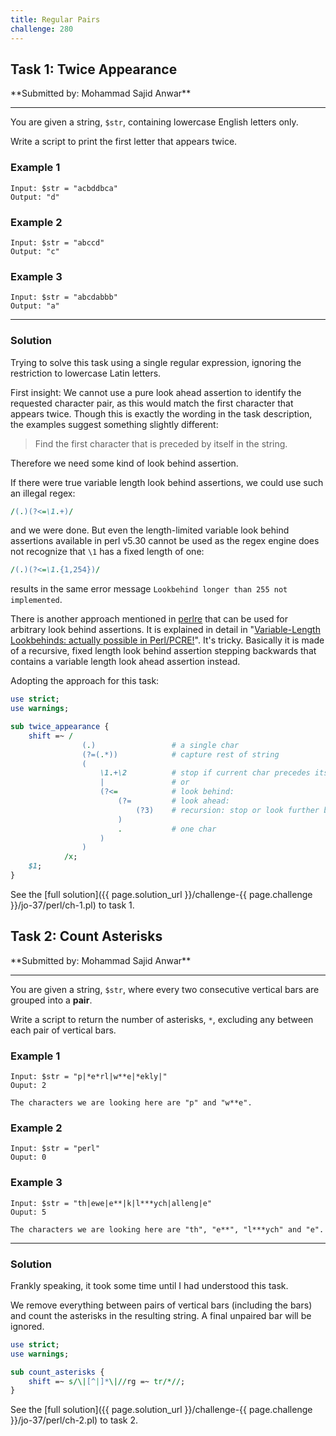 ```yaml
---
title: Regular Pairs
challenge: 280
---
```

<h2 id="task-1">
Task 1: Twice Appearance
</h2>
**Submitted by: Mohammad Sajid Anwar**

---
You are given a string, `$str`, containing lowercase English letters only.

Write a script to print the first letter that appears twice.

### Example 1
```
Input: $str = "acbddbca"
Output: "d"
```
### Example 2
```
Input: $str = "abccd"
Output: "c"
```
### Example 3
```
Input: $str = "abcdabbb"
Output: "a"
```
---
### Solution
Trying to solve this task using a single regular expression, ignoring the restriction to lowercase Latin letters.

First insight: We cannot use a pure look ahead assertion to identify the requested character pair, as this would match the first character that appears twice.
Though this is exactly the wording in the task description, the examples suggest something slightly different:  

> Find the first character that is preceded by itself in the string.

Therefore we need some kind of look behind assertion.

If there were true variable length look behind assertions, we could use such an illegal regex:
```perl
/(.)(?<=\1.+)/
```
and we were done.
But even the length-limited variable look behind assertions available in perl v5.30 cannot be used as the regex engine does not recognize that `\1` has a fixed length of one:
```perl
/(.)(?<=\1.{1,254})/
```
results in the same error message `Lookbehind longer than 255 not implemented`.

There is another approach mentioned in [perlre](https://perldoc.perl.org/perlre#Lookaround-Assertions) that can be used for arbitrary look behind assertions.
It is explained in detail in "[Variable-Length Lookbehinds: actually possible in Perl/PCRE!](http://www.drregex.com/2019/02/variable-length-lookbehinds-actually.html)".
It's tricky.
Basically it is made of a recursive, fixed length look behind assertion stepping backwards that contains a variable length look ahead assertion instead.

Adopting the approach for this task:

```perl
use strict;
use warnings;

sub twice_appearance {
    shift =~ /
                (.)                 # a single char
                (?=(.*))            # capture rest of string
                (
                    \1.+\2          # stop if current char precedes itself
                    |               # or
                    (?<=            # look behind:
                        (?=         # look ahead:
                            (?3)    # recursion: stop or look further behind
                        )
                        .           # one char
                    )
                )
            /x;
    $1;
}
```
See the [full solution]({{ page.solution_url }}/challenge-{{ page.challenge }}/jo-37/perl/ch-1.pl) to task 1.

<!--
See [discussion](https://github.com/jo-37/the-bears-den/issues/XXX
-->

<h2 id="task-2">
Task 2: Count Asterisks
</h2>
**Submitted by: Mohammad Sajid Anwar**

---

You are given a string, `$str`, where every two consecutive vertical bars are grouped into a **pair**.

Write a script to return the number of asterisks, `*`, excluding any between each pair of vertical bars.

### Example 1
```
Input: $str = "p|*e*rl|w**e|*ekly|"
Ouput: 2

The characters we are looking here are "p" and "w**e".
```
### Example 2
```
Input: $str = "perl"
Ouput: 0
```
### Example 3
```
Input: $str = "th|ewe|e**|k|l***ych|alleng|e"
Ouput: 5

The characters we are looking here are "th", "e**", "l***ych" and "e".
```
---
### Solution
Frankly speaking, it took some time until I had understood this task.

We remove everything between pairs of vertical bars (including the bars) and count the asterisks in the resulting string.
A final unpaired bar will be ignored.

```perl
use strict;
use warnings;

sub count_asterisks {
    shift =~ s/\|[^|]*\|//rg =~ tr/*//;
}
```
See the [full solution]({{ page.solution_url }}/challenge-{{ page.challenge }}/jo-37/perl/ch-2.pl) to task 2.

<!--
See [discussion](https://github.com/jo-37/the-bears-den/issues/XXX
-->
